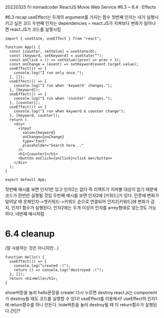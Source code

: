 20220325 fri
nomadcoder
ReactJS Movie Web Service
#6.3 ~ 6.4 : Effects

#6.3 recap
useEffect는 두개의 argument를 가지는 함수
첫번째 인자는 내가 실행시키고 싶은 코드
두번째 인자는 dependencies = react.JS가 지켜보다 변화가 일어나면 react.JS가 코드를 실행시킴

```
import { useState, useEffect } from "react";

function App() {
  const [counter, setValue] = useState(0);
  const [keyword, setKeyword] = useState("");
  const onClick = () => setValue((prev) => prev + 1);
  const onChange = (event) => setKeyword(event.target.value);
  useEffect(() => {
    console.log("I run only once.");
  }, []);
  useEffect(() => {
    console.log("I run when 'keyword' changes.");
  }, [keyword]);
  useEffect(() => {
    console.log("I run when 'counter' changes.");
  }, [counter]);
  useEffect(() => {
    console.log("I run when keyword & counter change");
  }, [keyword, counter]);
  return (
    <div>
      <input
        value={keyword}
        onChange={onChange}
        type="text"
        placeholder="Search here..."
      />
      <h1>{counter}</h1>
      <button onClick={onClick}>click me</button>
    </div>
  );
}

export default App;
```
첫번째 예시를 보면 인자1만 있고 인자2는 없다
즉 리액트가 지켜볼 대상이 없기 때문에 코드가 한번만 실행될 것임
두번째 예시를 보면 인자2에 [키워드]가 있다. 인풋에 변화가 일어날 때 온체인지->셋키워드->키워드 순으로 연결되어 인자2[키워드]에 변화가 감지, 인자1 함수가 실행된다.
인자2에는 두개 이상의 인자를 arrey형태로 넣는것도 가능하다. 네번째 예시처럼


# 6.4 cleanup
(잘 사용하는 것은 아니지만...)
```
function Hello() {
  useEffect(() => {
    console.log("created :)");
    return () => console.log("destroyed :(");
  }, []);
  return <h1>Hello</h1>;
}
```
show버튼을 눌러 hello문장을 create! 다시 누르면 destroy
react.js는 component가 destroy될 때도 코드를 실행할 수 있다! useEffect를 이용해서!
useEffect의 인자1에 return함수를 하나 만든다. hide버튼을 눌러 destroy될 때 이 return함수가 실행된다.간단?
